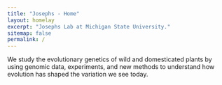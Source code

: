 ```yaml
---
title: "Josephs - Home"
layout: homelay
excerpt: "Josephs Lab at Michigan State University."
sitemap: false
permalink: /
---
```


We study the evolutionary genetics of wild and domesticated plants by using genomic data, experiments, and new methods to understand how evolution has shaped the variation we see today.








